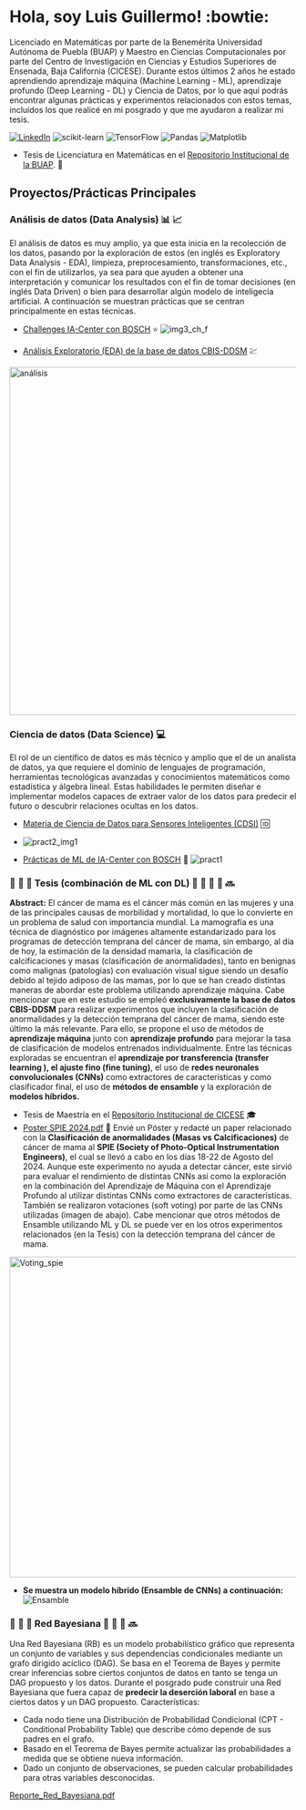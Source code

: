 # Hola, soy Luis Guillermo! :bowtie:

Licenciado en Matemáticas por parte de la Benemérita Universidad Autónoma de Puebla (BUAP) y Maestro en Ciencias Computacionales por parte del Centro de Investigación en Ciencias y Estudios Superiores de Ensenada, Baja California (CICESE). Durante estos últimos 2 años he estado aprendiendo aprendizaje máquina (Machine Learning - ML), aprendizaje profundo (Deep Learning - DL) y Ciencia de Datos, por lo que aquí podrás encontrar algunas prácticas y experimentos relacionados con estos temas, incluídos los que realicé en mi posgrado y que me ayudaron a realizar mi tesis.

[![LinkedIn](https://img.shields.io/badge/linkedin-%230077B5.svg?style=for-the-badge&logo=linkedin&logoColor=white)](https://www.linkedin.com/in/luisgrl/) ![scikit-learn](https://img.shields.io/badge/scikit--learn-%23F7931E.svg?style=for-the-badge&logo=scikit-learn&logoColor=white) ![TensorFlow](https://img.shields.io/badge/TensorFlow-%23FF6F00.svg?style=for-the-badge&logo=TensorFlow&logoColor=white) ![Pandas](https://img.shields.io/badge/pandas-%23150458.svg?style=for-the-badge&logo=pandas&logoColor=white) ![Matplotlib](https://img.shields.io/badge/Matplotlib-%23ffffff.svg?style=for-the-badge&logo=Matplotlib&logoColor=black)

* Tesis de Licenciatura en Matemáticas en el [Repositorio Institucional de la BUAP](https://repositorioinstitucional.buap.mx/items/2e1a95c6-75ef-4637-95e3-2fdc735030c8). :ledger:


## Proyectos/Prácticas Principales

### Análisis de datos (Data Analysis) :bar_chart: :chart_with_upwards_trend:
El análisis de datos es muy amplio, ya que esta inicia en la recolección de los datos, pasando por la exploración de estos (en inglés es Exploratory Data Analysis - EDA), limpieza, preprocesamiento, transformaciones, etc., con el fin de utilizarlos, ya sea para que ayuden a obtener una interpretación y comunicar los resultados con el fin de tomar decisiones (en inglés Data Driven) o bien para desarrollar algún modelo de inteligecia artificial. A continuación se muestran prácticas que se centran principalmente en estas técnicas.

* [Challenges IA-Center con BOSCH](https://github.com/LuisGuillermoRL/Challenges_IA_Center) :star:
![img3_ch_f](https://github.com/user-attachments/assets/1456e066-0207-4e61-989d-6df4846fd3e2)

* [Análisis Exploratorio (EDA) de la base de datos CBIS-DDSM](https://github.com/LuisGuillermoRL/EDA_CBIS-DDSM/tree/main) :chart:
<img width="611" alt="análisis" src="https://github.com/user-attachments/assets/c173ff31-7ac2-46d7-a433-e2c916b9fd7f" />

 ### Ciencia de datos (Data Science) :computer:
El rol de un científico de datos es más técnico y amplio que el de un analista de datos, ya que requiere el dominio de lenguajes de programación, herramientas tecnológicas avanzadas y conocimientos matemáticos como estadística y álgebra lineal. Estas habilidades le permiten diseñar e implementar modelos capaces de extraer valor de los datos para predecir el futuro o descubrir relaciones ocultas en los datos.

* [Materia de Ciencia de Datos para Sensores Inteligentes (CDSI)](https://github.com/LuisGuillermoRL/Practicas_CDSI) :id:
* ![pract2_img1](https://github.com/user-attachments/assets/f999b02a-8d05-4745-816c-463cb697df91)

* [Prácticas de ML de IA-Center con BOSCH](https://github.com/LuisGuillermoRL/Challenges_IA-Center-ML) :star2:
![pract1](https://github.com/user-attachments/assets/be955cc3-489b-4fcd-864b-3af4a535be3f)

### :wrench: :nut_and_bolt: :hammer: Tesis (combinación de ML con DL) 🤖 :wrench: :nut_and_bolt: :hammer: :soon:
**Abstract:** El cáncer de mama es el cáncer más común en las mujeres y una de las principales causas de morbilidad y mortalidad, lo que lo convierte en un problema de salud con importancia mundial. La mamografía es una técnica de diagnóstico por imágenes altamente estandarizado para los programas de detección temprana del cáncer de mama, sin embargo, al día de hoy, la estimación de la densidad mamaria, la clasificación de calcificaciones y masas (clasificación de anormalidades), tanto en benignas como malignas (patologías) con evaluación visual sigue siendo un desafío debido al tejido adiposo de las mamas, por lo que se han creado distintas maneras de abordar este problema utilizando aprendizaje máquina. Cabe mencionar que en este estudio se empleó **exclusivamente la base de datos CBIS-DDSM** para realizar experimentos que
incluyen la clasificación de anormalidades y la detección temprana del cáncer de mama, siendo este último la más relevante. Para ello, se propone el uso de métodos de **aprendizaje máquina** junto con **aprendizaje profundo** para mejorar la tasa de clasificación de modelos entrenados individualmente. Entre las técnicas exploradas se encuentran el **aprendizaje por transferencia (transfer learning ), el ajuste fino (fine tuning)**, el uso de **redes neuronales convolucionales (CNNs)** como extractores de características y como clasificador final, el uso de **métodos de ensamble** y la exploración de **modelos híbridos.**

* Tesis de Maestría en el [Repositorio Institucional de CICESE](https://biblioteca.cicese.mx/catalogo/tesis/ficha.php?id=26756) :mortar_board:
* [Poster SPIE 2024.pdf](https://github.com/user-attachments/files/18778976/poster_R.pdf) :pushpin: Envié un Póster y redacté un paper relacionado con la **Clasificación de anormalidades (Masas vs Calcificaciones)** de cáncer de mama al **SPIE (Society of Photo-Optical Instrumentation Engineers)**, el cual se llevó a cabo en los días 18-22 de Agosto del 2024. Aunque este experimento no ayuda a detectar cáncer, este sirvió para evaluar el rendimiento de distintas CNNs así como la exploración en la combinación del Aprendizaje de Máquina con el Aprendizaje Profundo al utilizar distintas CNNs como extractores de características. También se realizaron votaciones (soft voting) por parte de las CNNs utilizadas (imagen de abajo). Cabe mencionar que otros métodos de Ensamble utilizando ML y DL se puede ver en los otros experimentos relacionados (en la Tesis) con la detección temprana del cáncer de mama.
<img width="563" alt="Voting_spie" src="https://github.com/user-attachments/assets/37693a57-6da5-43a1-82cd-67bffd0362f2" />


* **Se muestra un modelo híbrido (Ensamble de CNNs) a continuación:** ![Ensamble](https://github.com/user-attachments/assets/ad6982fd-f19f-49fc-be95-e56979d741de)

### :wrench: :nut_and_bolt: :hammer: Red Bayesiana :wrench: :nut_and_bolt: :hammer: :soon:

Una Red Bayesiana (RB) es un modelo probabilístico gráfico que representa un conjunto de variables y sus dependencias condicionales mediante un grafo dirigido acíclico (DAG). Se basa en el Teorema de Bayes y permite crear inferencias sobre ciertos conjuntos de datos en tanto se tenga un DAG propuesto y los datos. Durante el posgrado pude construir una Red Bayesiana que fuera capaz de **predecir la deserción laboral** en base a ciertos datos y un DAG propuesto. Características:
- Cada nodo tiene una Distribución de Probabilidad Condicional (CPT - Conditional Probability Table) que describe cómo depende de sus padres en el grafo.
- Basado en el Teorema de Bayes permite actualizar las probabilidades a medida que se obtiene nueva información.
- Dado un conjunto de observaciones, se pueden calcular probabilidades para otras variables desconocidas.

[Reporte_Red_Bayesiana.pdf](https://github.com/user-attachments/files/18778520/Reporte_Red_Bayesiana.pdf)

